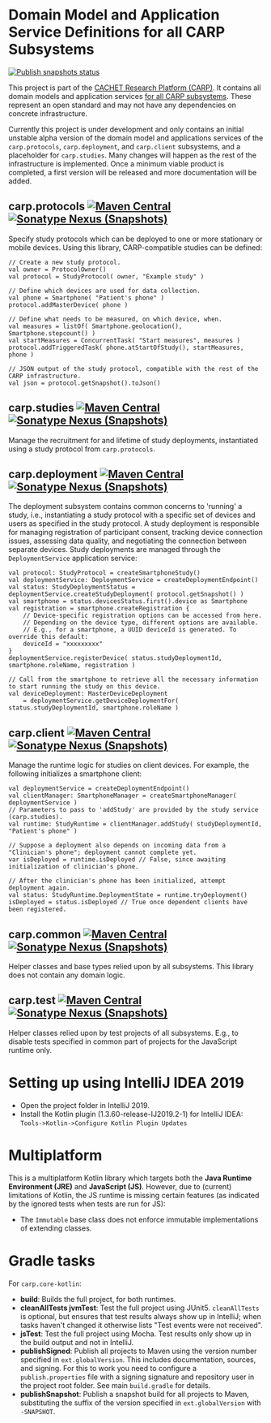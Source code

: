 # Domain Model and Application Service Definitions for all CARP Subsystems

[![Publish snapshots status](https://github.com/cph-cachet/carp.core-kotlin/workflows/Publish%20snapshots/badge.svg?branch=develop)](https://github.com/cph-cachet/carp.core-kotlin/actions?query=workflow%3A%22Publish+snapshots%22) 

This project is part of the [CACHET Research Platform (CARP)](https://github.com/cph-cachet/carp.documentation). It contains all domain models and application services [for all CARP subsystems](https://github.com/cph-cachet/carp.documentation/wiki/Repository-design-overview). These represent an open standard and may not have any dependencies on concrete infrastructure.

Currently this project is under development and only contains an initial unstable alpha version of the domain model and applications services of the `carp.protocols`, `carp.deployment`, and `carp.client` subsystems, and a placeholder for `carp.studies`. Many changes will happen as the rest of the infrastructure is implemented. Once a minimum viable product is completed, a first version will be released and more documentation will be added. 

## carp.protocols [![Maven Central](https://img.shields.io/maven-central/v/dk.cachet.carp.protocols/carp.protocols.core)](https://mvnrepository.com/artifact/dk.cachet.carp.protocols) [![Sonatype Nexus (Snapshots)](https://img.shields.io/nexus/s/dk.cachet.carp.protocols/carp.protocols.core?server=https%3A%2F%2Foss.sonatype.org)](https://oss.sonatype.org/content/repositories/snapshots/dk/cachet/carp/protocols/)

Specify study protocols which can be deployed to one or more stationary or mobile devices. Using this library, CARP-compatible studies can be defined:
```
// Create a new study protocol.
val owner = ProtocolOwner()
val protocol = StudyProtocol( owner, "Example study" )

// Define which devices are used for data collection.
val phone = Smartphone( "Patient's phone" )
protocol.addMasterDevice( phone )

// Define what needs to be measured, on which device, when.
val measures = listOf( Smartphone.geolocation(), Smartphone.stepcount() )
val startMeasures = ConcurrentTask( "Start measures", measures )
protocol.addTriggeredTask( phone.atStartOfStudy(), startMeasures, phone )

// JSON output of the study protocol, compatible with the rest of the CARP infrastructure.
val json = protocol.getSnapshot().toJson()
```

## carp.studies [![Maven Central](https://img.shields.io/maven-central/v/dk.cachet.carp.studies/carp.studies.core)](https://mvnrepository.com/artifact/dk.cachet.carp.studies) [![Sonatype Nexus (Snapshots)](https://img.shields.io/nexus/s/dk.cachet.carp.studies/carp.studies.core?server=https%3A%2F%2Foss.sonatype.org)](https://oss.sonatype.org/content/repositories/snapshots/dk/cachet/carp/studies/)

Manage the recruitment for and lifetime of study deployments, instantiated using a study protocol from `carp.protocols`.

## carp.deployment [![Maven Central](https://img.shields.io/maven-central/v/dk.cachet.carp.deployment/carp.deployment.core)](https://mvnrepository.com/artifact/dk.cachet.carp.deployment) [![Sonatype Nexus (Snapshots)](https://img.shields.io/nexus/s/dk.cachet.carp.deployment/carp.deployment.core?server=https%3A%2F%2Foss.sonatype.org)](https://oss.sonatype.org/content/repositories/snapshots/dk/cachet/carp/deployment/)

The deployment subsystem contains common concerns to 'running' a study, i.e., instantiating a study protocol with a specific set of devices and users as specified in the study protocol. A study deployment is responsible for managing registration of participant consent, tracking device connection issues, assessing data quality, and negotiating the connection between separate devices. Study deployments are managed through the `DeploymentService` application service:
```
val protocol: StudyProtocol = createSmartphoneStudy()
val deploymentService: DeploymentService = createDeploymentEndpoint()
val status: StudyDeploymentStatus = deploymentService.createStudyDeployment( protocol.getSnapshot() )
val smartphone = status.devicesStatus.first().device as Smartphone
val registration = smartphone.createRegistration {
    // Device-specific registration options can be accessed from here.
    // Depending on the device type, different options are available.
    // E.g., for a smartphone, a UUID deviceId is generated. To override this default:
    deviceId = "xxxxxxxxx"
}
deploymentService.registerDevice( status.studyDeploymentId, smartphone.roleName, registration )

// Call from the smartphone to retrieve all the necessary information to start running the study on this device.
val deviceDeployment: MasterDeviceDeployment
    = deploymentService.getDeviceDeploymentFor( status.studyDeploymentId, smartphone.roleName )
```

## carp.client [![Maven Central](https://img.shields.io/maven-central/v/dk.cachet.carp.client/carp.client.core)](https://mvnrepository.com/artifact/dk.cachet.carp.client) [![Sonatype Nexus (Snapshots)](https://img.shields.io/nexus/s/dk.cachet.carp.client/carp.client.core?server=https%3A%2F%2Foss.sonatype.org)](https://oss.sonatype.org/content/repositories/snapshots/dk/cachet/carp/client/)

Manage the runtime logic for studies on client devices. For example, the following initializes a smartphone client:

```
val deploymentService = createDeploymentEndpoint()
val clientManager: SmartphoneManager = createSmartphoneManager( deploymentService )
// Parameters to pass to 'addStudy' are provided by the study service (carp.studies).
val runtime: StudyRuntime = clientManager.addStudy( studyDeploymentId, "Patient's phone" )

// Suppose a deployment also depends on incoming data from a "Clinician's phone"; deployment cannot complete yet.
var isDeployed = runtime.isDeployed // False, since awaiting initialization of clinician's phone.

// After the clinician's phone has been initialized, attempt deployment again.
val status: StudyRuntime.DeploymentState = runtime.tryDeployment()
isDeployed = status.isDeployed // True once dependent clients have been registered.
```

## carp.common [![Maven Central](https://img.shields.io/maven-central/v/dk.cachet.carp.common/carp.common)](https://mvnrepository.com/artifact/dk.cachet.carp.common) [![Sonatype Nexus (Snapshots)](https://img.shields.io/nexus/s/dk.cachet.carp.common/carp.common?server=https%3A%2F%2Foss.sonatype.org)](https://oss.sonatype.org/content/repositories/snapshots/dk/cachet/carp/common/)


Helper classes and base types relied upon by all subsystems. This library does not contain any domain logic.

## carp.test [![Maven Central](https://img.shields.io/maven-central/v/dk.cachet.carp.test/carp.test)](https://mvnrepository.com/artifact/dk.cachet.carp.test) [![Sonatype Nexus (Snapshots)](https://img.shields.io/nexus/s/dk.cachet.carp.test/carp.test?server=https%3A%2F%2Foss.sonatype.org)](https://oss.sonatype.org/content/repositories/snapshots/dk/cachet/carp/test/)

Helper classes relied upon by test projects of all subsystems. E.g., to disable tests specified in common part of projects for the JavaScript runtime only.

# Setting up using IntelliJ IDEA 2019
- Open the project folder in IntelliJ 2019.
- Install the Kotlin plugin (1.3.60-release-IJ2019.2-1) for IntelliJ IDEA: `Tools->Kotlin->Configure Kotlin Plugin Updates`

# Multiplatform

This is a multiplatform Kotlin library which targets both the **Java Runtime Environment (JRE)** and **JavaScript (JS)**. However, due to (current) limitations of Kotlin, the JS runtime is missing certain features (as indicated by the ignored tests when tests are run for JS):

- The `Immutable` base class does not enforce immutable implementations of extending classes.

# Gradle tasks

For `carp.core-kotlin`:
- **build**: Builds the full project, for both runtimes.
- **cleanAllTests jvmTest**: Test the full project using JUnit5. `cleanAllTests` is optional, but ensures that test results always show up in IntelliJ; when tasks haven't changed it otherwise lists "Test events were not received".
- **jsTest**: Test the full project using Mocha. Test results only show up in the build output and not in IntelliJ.
- **publishSigned**: Publish all projects to Maven using the version number specified in `ext.globalVersion`. This includes documentation, sources, and signing. For this to work you need to configure a `publish.properties` file with a signing signature and repository user in the project root folder. See main `build.gradle` for details.
- **publishSnapshot**: Publish a snapshot build for all projects to Maven, substituting the suffix of the version specified in `ext.globalVersion` with `-SNAPSHOT`.
